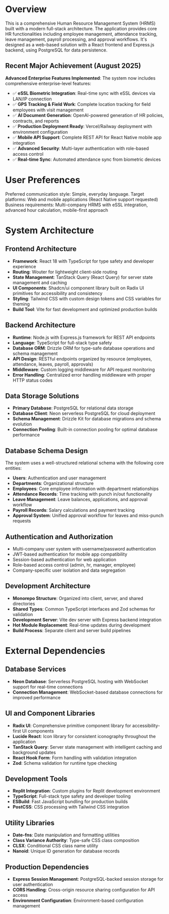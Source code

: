 # Overview

This is a comprehensive Human Resource Management System (HRMS) built with a modern full-stack architecture. The application provides core HR functionalities including employee management, attendance tracking, leave management, payroll processing, and approval workflows. It's designed as a web-based solution with a React frontend and Express.js backend, using PostgreSQL for data persistence.

## Recent Major Achievement (August 2025)
**Advanced Enterprise Features Implemented**: The system now includes comprehensive enterprise-level features:
- ✅ **eSSL Biometric Integration**: Real-time sync with eSSL devices via LAN/IP connection
- ✅ **GPS Tracking & Field Work**: Complete location tracking for field employees with visit management
- ✅ **AI Document Generation**: OpenAI-powered generation of HR policies, contracts, and reports
- ✅ **Production Deployment Ready**: Vercel/Railway deployment with environment configuration
- ✅ **Mobile API Support**: Complete REST API for React Native mobile app integration
- ✅ **Advanced Security**: Multi-layer authentication with role-based access control
- ✅ **Real-time Sync**: Automated attendance sync from biometric devices

# User Preferences

Preferred communication style: Simple, everyday language.
Target platforms: Web and mobile applications (React Native support requested)
Business requirements: Multi-company HRMS with eSSL integration, advanced hour calculation, mobile-first approach

# System Architecture

## Frontend Architecture
- **Framework**: React 18 with TypeScript for type safety and developer experience
- **Routing**: Wouter for lightweight client-side routing
- **State Management**: TanStack Query (React Query) for server state management and caching
- **UI Components**: Shadcn/ui component library built on Radix UI primitives for accessibility and consistency
- **Styling**: Tailwind CSS with custom design tokens and CSS variables for theming
- **Build Tool**: Vite for fast development and optimized production builds

## Backend Architecture
- **Runtime**: Node.js with Express.js framework for REST API endpoints
- **Language**: TypeScript for full-stack type safety
- **Database ORM**: Drizzle ORM for type-safe database operations and schema management
- **API Design**: RESTful endpoints organized by resource (employees, attendance, leaves, payroll, approvals)
- **Middleware**: Custom logging middleware for API request monitoring
- **Error Handling**: Centralized error handling middleware with proper HTTP status codes

## Data Storage Solutions
- **Primary Database**: PostgreSQL for relational data storage
- **Database Client**: Neon serverless PostgreSQL for cloud deployment
- **Schema Management**: Drizzle Kit for database migrations and schema evolution
- **Connection Pooling**: Built-in connection pooling for optimal database performance

## Database Schema Design
The system uses a well-structured relational schema with the following core entities:
- **Users**: Authentication and user management
- **Departments**: Organizational structure
- **Employees**: Core employee information with department relationships
- **Attendance Records**: Time tracking with punch in/out functionality
- **Leave Management**: Leave balances, applications, and approval workflow
- **Payroll Records**: Salary calculations and payment tracking
- **Approval System**: Unified approval workflow for leaves and miss-punch requests

## Authentication and Authorization
- Multi-company user system with username/password authentication
- JWT-based authentication for mobile app compatibility
- Session-based authentication for web application
- Role-based access control (admin, hr, manager, employee)
- Company-specific user isolation and data segregation

## Development Architecture
- **Monorepo Structure**: Organized into client, server, and shared directories
- **Shared Types**: Common TypeScript interfaces and Zod schemas for validation
- **Development Server**: Vite dev server with Express backend integration
- **Hot Module Replacement**: Real-time updates during development
- **Build Process**: Separate client and server build pipelines

# External Dependencies

## Database Services
- **Neon Database**: Serverless PostgreSQL hosting with WebSocket support for real-time connections
- **Connection Management**: WebSocket-based database connections for improved performance

## UI and Component Libraries
- **Radix UI**: Comprehensive primitive component library for accessibility-first UI components
- **Lucide React**: Icon library for consistent iconography throughout the application
- **TanStack Query**: Server state management with intelligent caching and background updates
- **React Hook Form**: Form handling with validation integration
- **Zod**: Schema validation for runtime type checking

## Development Tools
- **Replit Integration**: Custom plugins for Replit development environment
- **TypeScript**: Full-stack type safety and developer tooling
- **ESBuild**: Fast JavaScript bundling for production builds
- **PostCSS**: CSS processing with Tailwind CSS integration

## Utility Libraries
- **Date-fns**: Date manipulation and formatting utilities
- **Class Variance Authority**: Type-safe CSS class composition
- **CLSX**: Conditional CSS class name utility
- **Nanoid**: Unique ID generation for database records

## Production Dependencies
- **Express Session Management**: PostgreSQL-backed session storage for user authentication
- **CORS Handling**: Cross-origin resource sharing configuration for API access
- **Environment Configuration**: Environment-based configuration management